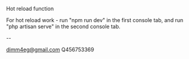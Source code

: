 Hot reload function

For hot reload work - run "npm run dev" in the first console tab, and run "php artisan serve" in the second console tab.

--

dimm4eg@gmail.com
Q456753369
